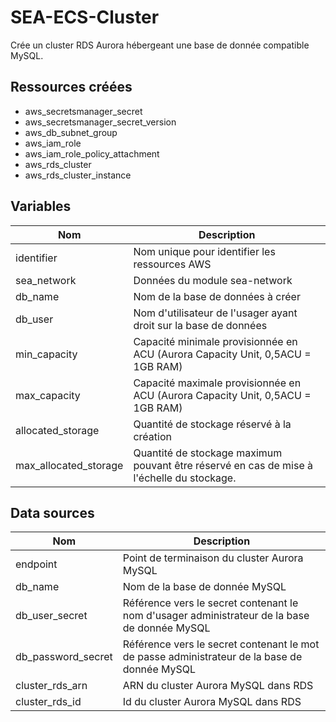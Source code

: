 # SEA-ECS-Cluster

Crée un cluster RDS Aurora hébergeant une base de donnée compatible MySQL.

## Ressources créées

* aws_secretsmanager_secret
* aws_secretsmanager_secret_version
* aws_db_subnet_group
* aws_iam_role
* aws_iam_role_policy_attachment
* aws_rds_cluster
* aws_rds_cluster_instance

## Variables

| Nom | Description |
| --- | ----------- |
| identifier | Nom unique pour identifier les ressources AWS |
| sea_network | Données du module sea-network |
| db_name | Nom de la base de données à créer |
| db_user | Nom d'utilisateur de l'usager ayant droit sur la base de données |
| min_capacity | Capacité minimale provisionnée en ACU (Aurora Capacity Unit, 0,5ACU = 1GB RAM) |
| max_capacity | Capacité maximale provisionnée en ACU (Aurora Capacity Unit, 0,5ACU = 1GB RAM) |
| allocated_storage | Quantité de stockage réservé à la création |
| max_allocated_storage | Quantité de stockage maximum pouvant être réservé en cas de mise à l'échelle du stockage. |

## Data sources 

| Nom | Description |
| --- | ----------- |
| endpoint | Point de terminaison du cluster Aurora MySQL |
| db_name | Nom de la base de donnée MySQL |
| db_user_secret | Référence vers le secret contenant le nom d'usager administrateur de la base de donnée MySQL |
| db_password_secret | Référence vers le secret contenant le mot de passe administrateur de la base de donnée MySQL |
| cluster_rds_arn | ARN du cluster Aurora MySQL dans RDS |
| cluster_rds_id | Id du cluster Aurora MySQL dans RDS |
